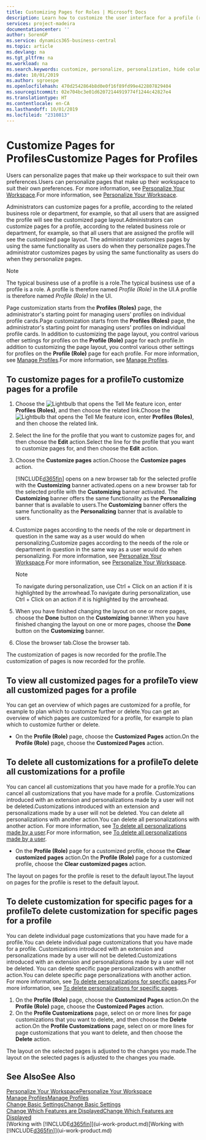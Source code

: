 ```yaml
---
title: Customizing Pages for Roles | Microsoft Docs
description: Learn how to customize the user interface for a profile (role) so that all users assigned that role see a customized workspace.
services: project-madeira
documentationcenter: ''
author: SorenGP
ms.service: dynamics365-business-central
ms.topic: article
ms.devlang: na
ms.tgt_pltfrm: na
ms.workload: na
ms.search.keywords: customize, personalize, personalization, hide columns, remove fields, move fields
ms.date: 10/01/2019
ms.author: sgroespe
ms.openlocfilehash: 470d2542864b8d0e0f16f89fd99e422807829404
ms.sourcegitcommit: 02e704bc3e01d62072144919774f1244c42827e4
ms.translationtype: HT
ms.contentlocale: en-CA
ms.lasthandoff: 10/01/2019
ms.locfileid: "2310813"
---
```

# <a name="customize-pages-for-profiles"></a><span data-ttu-id="a3706-103">Customize Pages for Profiles</span><span class="sxs-lookup"><span data-stu-id="a3706-103">Customize Pages for Profiles</span></span>
<span data-ttu-id="a3706-104">Users can personalize pages that make up their workspace to suit their own preferences.</span><span class="sxs-lookup"><span data-stu-id="a3706-104">Users can personalize pages that make up their workspace to suit their own preferences.</span></span> <span data-ttu-id="a3706-105">For more information, see [Personalize Your Workspace](ui-personalization-user.md).</span><span class="sxs-lookup"><span data-stu-id="a3706-105">For more information, see [Personalize Your Workspace](ui-personalization-user.md).</span></span>

<span data-ttu-id="a3706-106">Administrators can customize pages for a profile, according to the related business role or department, for example, so that all users that are assigned the profile will see the customized page layout.</span><span class="sxs-lookup"><span data-stu-id="a3706-106">Administrators can customize pages for a profile, according to the related business role or department, for example, so that all users that are assigned the profile will see the customized page layout.</span></span> <span data-ttu-id="a3706-107">The administrator customizes pages by using the same functionality as users do when they personalize pages.</span><span class="sxs-lookup"><span data-stu-id="a3706-107">The administrator customizes pages by using the same functionality as users do when they personalize pages.</span></span>

> [!NOTE]
> <span data-ttu-id="a3706-108">The typical business use of a profile is a role.</span><span class="sxs-lookup"><span data-stu-id="a3706-108">The typical business use of a profile is a role.</span></span> <span data-ttu-id="a3706-109">A profile is therefore named *Profile (Role)* in the UI.</span><span class="sxs-lookup"><span data-stu-id="a3706-109">A profile is therefore named *Profile (Role)* in the UI.</span></span>

<span data-ttu-id="a3706-110">Page customization starts from the **Profiles (Roles)** page, the administrator's starting point for managing users' profiles on individual profile cards.</span><span class="sxs-lookup"><span data-stu-id="a3706-110">Page customization starts from the **Profiles (Roles)** page, the administrator's starting point for managing users' profiles on individual profile cards.</span></span> <span data-ttu-id="a3706-111">In addition to customizing the page layout, you control various other settings for profiles on the **Profile (Role)** page for each profile.</span><span class="sxs-lookup"><span data-stu-id="a3706-111">In addition to customizing the page layout, you control various other settings for profiles on the **Profile (Role)** page for each profile.</span></span> <span data-ttu-id="a3706-112">For more information, see [Manage Profiles](admin-users-profiles-roles.md).</span><span class="sxs-lookup"><span data-stu-id="a3706-112">For more information, see [Manage Profiles](admin-users-profiles-roles.md).</span></span>

## <a name="to-customize-pages-for-a-profile"></a><span data-ttu-id="a3706-113">To customize pages for a profile</span><span class="sxs-lookup"><span data-stu-id="a3706-113">To customize pages for a profile</span></span>
1. <span data-ttu-id="a3706-114">Choose the ![Lightbulb that opens the Tell Me feature](media/ui-search/search_small.png "Tell me what you want to do") icon, enter **Profiles (Roles)**, and then choose the related link.</span><span class="sxs-lookup"><span data-stu-id="a3706-114">Choose the ![Lightbulb that opens the Tell Me feature](media/ui-search/search_small.png "Tell me what you want to do") icon, enter **Profiles (Roles)**, and then choose the related link.</span></span>
2. <span data-ttu-id="a3706-115">Select the line for the profile that you want to customize pages for, and then choose the **Edit** action.</span><span class="sxs-lookup"><span data-stu-id="a3706-115">Select the line for the profile that you want to customize pages for, and then choose the **Edit** action.</span></span>
3. <span data-ttu-id="a3706-116">Choose the **Customize pages** action.</span><span class="sxs-lookup"><span data-stu-id="a3706-116">Choose the **Customize pages** action.</span></span>

    [!INCLUDE[d365fin](includes/d365fin_md.md)] <span data-ttu-id="a3706-117">opens on a new browser tab for the selected profile with the **Customizing** banner activated.</span><span class="sxs-lookup"><span data-stu-id="a3706-117">opens on a new browser tab for the selected profile with the **Customizing** banner activated.</span></span> <span data-ttu-id="a3706-118">The **Customizing** banner offers the same functionality as the **Personalizing** banner that is available to users.</span><span class="sxs-lookup"><span data-stu-id="a3706-118">The **Customizing** banner offers the same functionality as the **Personalizing** banner that is available to users.</span></span>

4. <span data-ttu-id="a3706-119">Customize pages according to the needs of the role or department in question in the same way as a user would do when personalizing.</span><span class="sxs-lookup"><span data-stu-id="a3706-119">Customize pages according to the needs of the role or department in question in the same way as a user would do when personalizing.</span></span> <span data-ttu-id="a3706-120">For more information, see [Personalize Your Workspace](ui-personalization-user.md).</span><span class="sxs-lookup"><span data-stu-id="a3706-120">For more information, see [Personalize Your Workspace](ui-personalization-user.md).</span></span>

    > [!NOTE]
    > <span data-ttu-id="a3706-121">To navigate during personalization, use Ctrl + Click on an action if it is highlighted by the arrowhead.</span><span class="sxs-lookup"><span data-stu-id="a3706-121">To navigate during personalization, use Ctrl + Click on an action if it is highlighted by the arrowhead.</span></span>

5. <span data-ttu-id="a3706-122">When you have finished changing the layout on one or more pages, choose the **Done** button on the **Customizing** banner.</span><span class="sxs-lookup"><span data-stu-id="a3706-122">When you have finished changing the layout on one or more pages, choose the **Done** button on the **Customizing** banner.</span></span>
6. <span data-ttu-id="a3706-123">Close the browser tab.</span><span class="sxs-lookup"><span data-stu-id="a3706-123">Close the browser tab.</span></span>

<span data-ttu-id="a3706-124">The customization of pages is now recorded for the profile.</span><span class="sxs-lookup"><span data-stu-id="a3706-124">The customization of pages is now recorded for the profile.</span></span>

## <a name="to-view-all-customized-pages-for-a-profile"></a><span data-ttu-id="a3706-125">To view all customized pages for a profile</span><span class="sxs-lookup"><span data-stu-id="a3706-125">To view all customized pages for a profile</span></span>
<span data-ttu-id="a3706-126">You can get an overview of which pages are customized for a profile, for example to plan which to customize further or delete.</span><span class="sxs-lookup"><span data-stu-id="a3706-126">You can get an overview of which pages are customized for a profile, for example to plan which to customize further or delete.</span></span>

- <span data-ttu-id="a3706-127">On the **Profile (Role)** page, choose the **Customized Pages** action.</span><span class="sxs-lookup"><span data-stu-id="a3706-127">On the **Profile (Role)** page, choose the **Customized Pages** action.</span></span>

## <a name="to-delete-all-customizations-for-a-profile"></a><span data-ttu-id="a3706-128">To delete all customizations for a profile</span><span class="sxs-lookup"><span data-stu-id="a3706-128">To delete all customizations for a profile</span></span>
<span data-ttu-id="a3706-129">You can cancel all customizations that you have made for a profile.</span><span class="sxs-lookup"><span data-stu-id="a3706-129">You can cancel all customizations that you have made for a profile.</span></span> <span data-ttu-id="a3706-130">Customizations introduced with an extension and personalizations made by a user will not be deleted.</span><span class="sxs-lookup"><span data-stu-id="a3706-130">Customizations introduced with an extension and personalizations made by a user will not be deleted.</span></span> <span data-ttu-id="a3706-131">You can delete all personalizations with another action.</span><span class="sxs-lookup"><span data-stu-id="a3706-131">You can delete all personalizations with another action.</span></span> <span data-ttu-id="a3706-132">For more information, see [To delete all personalizations made by a user](admin-users-profiles-roles.md#to-delete-all-personalizations-made-by-a-user).</span><span class="sxs-lookup"><span data-stu-id="a3706-132">For more information, see [To delete all personalizations made by a user](admin-users-profiles-roles.md#to-delete-all-personalizations-made-by-a-user).</span></span>

- <span data-ttu-id="a3706-133">On the **Profile (Role)** page for a customized profile, choose the **Clear customized pages** action.</span><span class="sxs-lookup"><span data-stu-id="a3706-133">On the **Profile (Role)** page for a customized profile, choose the **Clear customized pages** action.</span></span>

<span data-ttu-id="a3706-134">The layout on pages for the profile is reset to the default layout.</span><span class="sxs-lookup"><span data-stu-id="a3706-134">The layout on pages for the profile is reset to the default layout.</span></span>  

## <a name="to-delete-customization-for-specific-pages-for-a-profile"></a><span data-ttu-id="a3706-135">To delete customization for specific pages for a profile</span><span class="sxs-lookup"><span data-stu-id="a3706-135">To delete customization for specific pages for a profile</span></span>
<span data-ttu-id="a3706-136">You can delete individual page customizations that you have made for a profile.</span><span class="sxs-lookup"><span data-stu-id="a3706-136">You can delete individual page customizations that you have made for a profile.</span></span> <span data-ttu-id="a3706-137">Customizations introduced with an extension and personalizations made by a user will not be deleted.</span><span class="sxs-lookup"><span data-stu-id="a3706-137">Customizations introduced with an extension and personalizations made by a user will not be deleted.</span></span> <span data-ttu-id="a3706-138">You can delete specific page personalizations with another action.</span><span class="sxs-lookup"><span data-stu-id="a3706-138">You can delete specific page personalizations with another action.</span></span> <span data-ttu-id="a3706-139">For more information, see [To delete personalizations for specific pages](admin-users-profiles-roles.md#to-delete-personalizations-for-specific-pages).</span><span class="sxs-lookup"><span data-stu-id="a3706-139">For more information, see [To delete personalizations for specific pages](admin-users-profiles-roles.md#to-delete-personalizations-for-specific-pages).</span></span>

1. <span data-ttu-id="a3706-140">On the **Profile (Role)** page, choose the **Customized Pages** action.</span><span class="sxs-lookup"><span data-stu-id="a3706-140">On the **Profile (Role)** page, choose the **Customized Pages** action.</span></span>
2. <span data-ttu-id="a3706-141">On the **Profile Customizations** page, select on or more lines for page customizations that you want to delete, and then choose the **Delete** action.</span><span class="sxs-lookup"><span data-stu-id="a3706-141">On the **Profile Customizations** page, select on or more lines for page customizations that you want to delete, and then choose the **Delete** action.</span></span>

<span data-ttu-id="a3706-142">The layout on the selected pages is adjusted to the changes you made.</span><span class="sxs-lookup"><span data-stu-id="a3706-142">The layout on the selected pages is adjusted to the changes you made.</span></span>

## <a name="see-also"></a><span data-ttu-id="a3706-143">See Also</span><span class="sxs-lookup"><span data-stu-id="a3706-143">See Also</span></span>
[<span data-ttu-id="a3706-144">Personalize Your Workspace</span><span class="sxs-lookup"><span data-stu-id="a3706-144">Personalize Your Workspace</span></span>](ui-personalization-user.md)  
[<span data-ttu-id="a3706-145">Manage Profiles</span><span class="sxs-lookup"><span data-stu-id="a3706-145">Manage Profiles</span></span>](admin-users-profiles-roles.md)  
[<span data-ttu-id="a3706-146">Change Basic Settings</span><span class="sxs-lookup"><span data-stu-id="a3706-146">Change Basic Settings</span></span>](ui-change-basic-settings.md)  
[<span data-ttu-id="a3706-147">Change Which Features are Displayed</span><span class="sxs-lookup"><span data-stu-id="a3706-147">Change Which Features are Displayed</span></span>](ui-experiences.md)  
<span data-ttu-id="a3706-148">[Working with [!INCLUDE[d365fin](includes/d365fin_md.md)]](ui-work-product.md)</span><span class="sxs-lookup"><span data-stu-id="a3706-148">[Working with [!INCLUDE[d365fin](includes/d365fin_md.md)]](ui-work-product.md)</span></span>  
